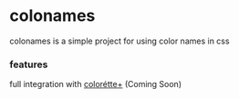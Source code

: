 # colonames
colonames is a simple project for using color names in css

### features
full integration with [colorétte+](https://github.com/colorette-by-kanshen) (Coming Soon)
